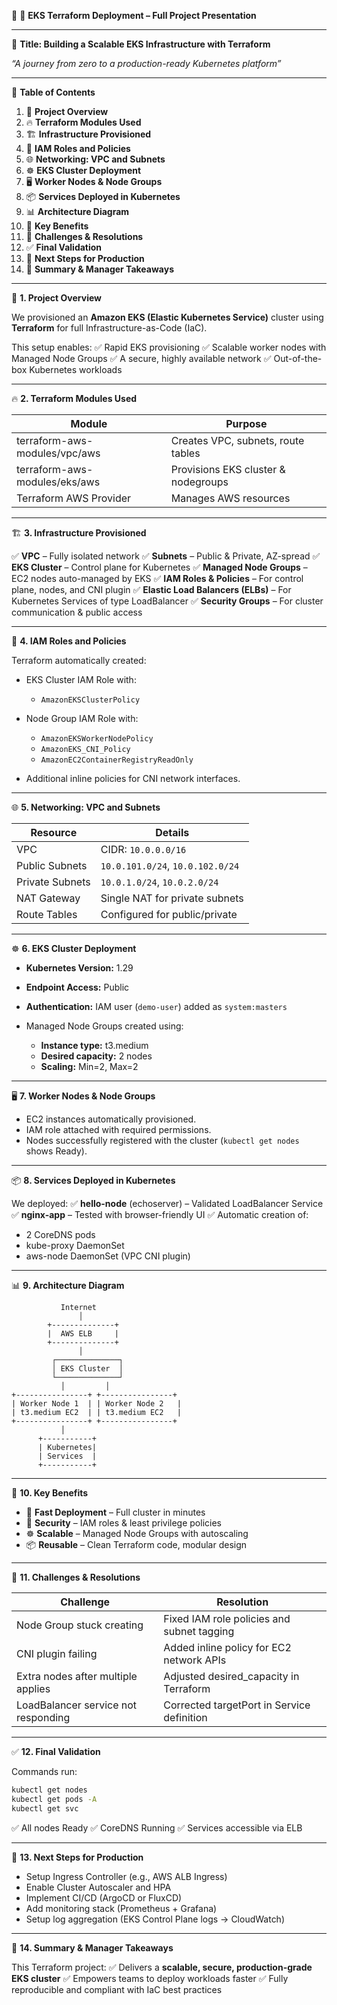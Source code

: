 🚀 📕 **EKS Terraform Deployment – Full Project Presentation**

---

📖 **Title: Building a Scalable EKS Infrastructure with Terraform**

*“A journey from zero to a production-ready Kubernetes platform”*

---

📘 **Table of Contents**

1. 📌 **Project Overview**
2. 🔥 **Terraform Modules Used**
3. 🏗️ **Infrastructure Provisioned**
4. 🔐 **IAM Roles and Policies**
5. 🌐 **Networking: VPC and Subnets**
6. ☸️ **EKS Cluster Deployment**
7. 🖥️ **Worker Nodes & Node Groups**
8. 📦 **Services Deployed in Kubernetes**
9. 📊 **Architecture Diagram**
10. 🎯 **Key Benefits**
11. 📝 **Challenges & Resolutions**
12. ✅ **Final Validation**
13. 🚀 **Next Steps for Production**
14. 📢 **Summary & Manager Takeaways**

---

📌 **1. Project Overview**

We provisioned an **Amazon EKS (Elastic Kubernetes Service)** cluster using **Terraform** for full Infrastructure-as-Code (IaC).

This setup enables:
✅ Rapid EKS provisioning
✅ Scalable worker nodes with Managed Node Groups
✅ A secure, highly available network
✅ Out-of-the-box Kubernetes workloads

---

🔥 **2. Terraform Modules Used**

| Module                        | Purpose                             |
| ----------------------------- | ----------------------------------- |
| terraform-aws-modules/vpc/aws | Creates VPC, subnets, route tables  |
| terraform-aws-modules/eks/aws | Provisions EKS cluster & nodegroups |
| Terraform AWS Provider        | Manages AWS resources               |

---

🏗️ **3. Infrastructure Provisioned**

✅ **VPC** – Fully isolated network
✅ **Subnets** – Public & Private, AZ-spread
✅ **EKS Cluster** – Control plane for Kubernetes
✅ **Managed Node Groups** – EC2 nodes auto-managed by EKS
✅ **IAM Roles & Policies** – For control plane, nodes, and CNI plugin
✅ **Elastic Load Balancers (ELBs)** – For Kubernetes Services of type LoadBalancer
✅ **Security Groups** – For cluster communication & public access

---

🔐 **4. IAM Roles and Policies**

Terraform automatically created:

* EKS Cluster IAM Role with:

  * `AmazonEKSClusterPolicy`
* Node Group IAM Role with:

  * `AmazonEKSWorkerNodePolicy`
  * `AmazonEKS_CNI_Policy`
  * `AmazonEC2ContainerRegistryReadOnly`
* Additional inline policies for CNI network interfaces.

---

🌐 **5. Networking: VPC and Subnets**

| Resource        | Details                          |
| --------------- | -------------------------------- |
| VPC             | CIDR: `10.0.0.0/16`              |
| Public Subnets  | `10.0.101.0/24`, `10.0.102.0/24` |
| Private Subnets | `10.0.1.0/24`, `10.0.2.0/24`     |
| NAT Gateway     | Single NAT for private subnets   |
| Route Tables    | Configured for public/private    |

---

☸️ **6. EKS Cluster Deployment**

* **Kubernetes Version:** 1.29
* **Endpoint Access:** Public
* **Authentication:** IAM user (`demo-user`) added as `system:masters`
* Managed Node Groups created using:

  * **Instance type:** t3.medium
  * **Desired capacity:** 2 nodes
  * **Scaling:** Min=2, Max=2

---

🖥️ **7. Worker Nodes & Node Groups**

* EC2 instances automatically provisioned.
* IAM role attached with required permissions.
* Nodes successfully registered with the cluster (`kubectl get nodes` shows Ready).

---

📦 **8. Services Deployed in Kubernetes**

We deployed:
✅ **hello-node** (echoserver) – Validated LoadBalancer Service
✅ **nginx-app** – Tested with browser-friendly UI
✅ Automatic creation of:

* 2 CoreDNS pods
* kube-proxy DaemonSet
* aws-node DaemonSet (VPC CNI plugin)

---

📊 **9. Architecture Diagram**

```
           Internet
               │
        +--------------+
        |  AWS ELB     |
        +--------------+
               │
         ┌──────────────┐
         │ EKS Cluster  │
         └──────────────┘
           │         │
+----------------+ +----------------+
| Worker Node 1  | | Worker Node 2   |
| t3.medium EC2  | | t3.medium EC2   |
+----------------+ +----------------+
           │
      +-----------+
      | Kubernetes|
      | Services  |
      +-----------+
```

---

🎯 **10. Key Benefits**

* 🚀 **Fast Deployment** – Full cluster in minutes
* 🔐 **Security** – IAM roles & least privilege policies
* ☸️ **Scalable** – Managed Node Groups with autoscaling
* 📦 **Reusable** – Clean Terraform code, modular design

---

📝 **11. Challenges & Resolutions**

| Challenge                           | Resolution                                 |
| ----------------------------------- | ------------------------------------------ |
| Node Group stuck creating           | Fixed IAM role policies and subnet tagging |
| CNI plugin failing                  | Added inline policy for EC2 network APIs   |
| Extra nodes after multiple applies  | Adjusted desired\_capacity in Terraform    |
| LoadBalancer service not responding | Corrected targetPort in Service definition |

---

✅ **12. Final Validation**

Commands run:

```bash
kubectl get nodes
kubectl get pods -A
kubectl get svc
```

✅ All nodes Ready
✅ CoreDNS Running
✅ Services accessible via ELB

---

🚀 **13. Next Steps for Production**

* Setup Ingress Controller (e.g., AWS ALB Ingress)
* Enable Cluster Autoscaler and HPA
* Implement CI/CD (ArgoCD or FluxCD)
* Add monitoring stack (Prometheus + Grafana)
* Setup log aggregation (EKS Control Plane logs → CloudWatch)

---

📢 **14. Summary & Manager Takeaways**

This Terraform project:
✅ Delivers a **scalable, secure, production-grade EKS cluster**
✅ Empowers teams to deploy workloads faster
✅ Fully reproducible and compliant with IaC best practices

